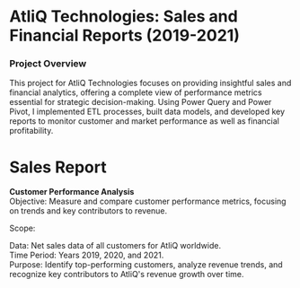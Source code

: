 # AtliQ Technologies: Sales and Financial Reports (2019-2021)
### Project Overview
This project for AtliQ Technologies focuses on providing insightful sales and financial analytics, offering a complete view of performance metrics essential for strategic decision-making. Using Power Query and Power Pivot, I implemented ETL processes, built data models, and developed key reports to monitor customer and market performance as well as financial profitability.

# Sales Report
**Customer Performance Analysis**<br>
Objective: Measure and compare customer performance metrics, focusing on trends and key contributors to revenue.<br>

Scope:<br>

Data: Net sales data of all customers for AtliQ worldwide.<br>
Time Period: Years 2019, 2020, and 2021.<br>
Purpose: Identify top-performing customers, analyze revenue trends, and recognize key contributors to AtliQ's revenue growth over time.<br>
